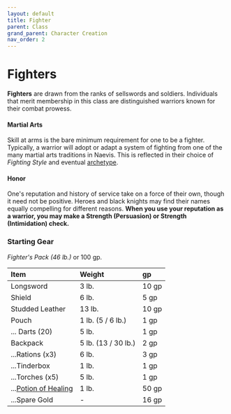 ```yaml
---
layout: default
title: Fighter
parent: Class
grand_parent: Character Creation
nav_order: 2
---
```


# Fighters

**Fighters** are drawn from the ranks of sellswords and soldiers. Individuals that merit membership in this class are distinguished warriors known for their combat prowess.

#### Martial Arts

Skill at arms is the bare minimum requirement for one to be a fighter. Typically, a warrior will adopt or adapt a system of fighting from one of the many martial arts traditions in Naevis. This is reflected in their choice of _Fighting Style_ and eventual [archetype](../../more/archetypes/index).

#### Honor
One's reputation and history of service take on a force of their own, though it need not be positive. Heroes and black knights may find their names equally compelling for different reasons. **When you use your reputation as a warrior, you may make a Strength (Persuasion) or Strength (Intimidation) check.** 


### Starting Gear

_Fighter's Pack (46 lb.)_ or 100 gp.

| Item                                                 | Weight              | gp    |
| :--------------------------------------------------- | :------------------ | :---- |
| Longsword                                            | 3 lb.               | 10 gp |
| Shield                                               | 6 lb.               | 5 gp  |
| Studded Leather                                      | 13 lb.              | 10 gp |
| Pouch                                                | 1 lb. (5 / 6 lb.)   | 1 gp  |
| ... Darts (20)                                       | 5 lb.               | 1 gp  |
| Backpack                                             | 5 lb. (13 / 30 lb.) | 2 gp  |
| ...Rations (x3)                                      | 6 lb.               | 3 gp  |
| ...Tinderbox                                         | 1 lb.               | 1 gp  |
| ...Torches (x5)                                      | 5 lb.               | 1 gp  |
| ...[Potion of Healing](../../gear/alchemics/potions) | 1 lb.               | 50 gp |
| ...Spare Gold                                        | -                   | 16 gp |

